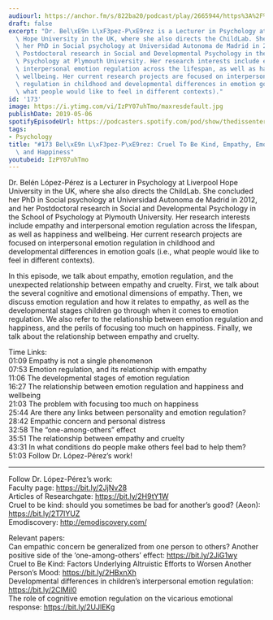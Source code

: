 ```yaml
---
audiourl: https://anchor.fm/s/822ba20/podcast/play/2665944/https%3A%2F%2Fd3ctxlq1ktw2nl.cloudfront.net%2Fproduction%2F2019-2-17%2F11456207-44100-2-3e7070bfdd9c5.m4a
draft: false
excerpt: "Dr. Bel\xE9n L\xF3pez-P\xE9rez is a Lecturer in Psychology at Liverpool\
  \ Hope University in the UK, where she also directs the ChildLab. She concluded\
  \ her PhD in Social psychology at Universidad Autonoma de Madrid in 2012, and her\
  \ Postdoctoral research in Social and Developmental Psychology in the School of\
  \ Psychology at Plymouth University. Her research interests include empathy and\
  \ interpersonal emotion regulation across the lifespan, as well as happiness and\
  \ wellbeing. Her current research projects are focused on interpersonal emotion\
  \ regulation in childhood and developmental differences in emotion goals (i.e.,\
  \ what people would like to feel in different contexts)."
id: '173'
image: https://i.ytimg.com/vi/IzPY07uhTmo/maxresdefault.jpg
publishDate: 2019-05-06
spotifyEpisodeUrl: https://podcasters.spotify.com/pod/show/thedissenter/episodes/173-Beln-Lpez-Prez-Cruel-To-Be-Kind--Empathy--Emotion-Regulation-And-Happiness-e3fs0o
tags:
- Psychology
title: "#173 Bel\xE9n L\xF3pez-P\xE9rez: Cruel To Be Kind, Empathy, Emotion Regulation,\
  \ and Happiness"
youtubeid: IzPY07uhTmo
---
```

<div class="timelinks">

Dr. Belén López-Pérez is a Lecturer in Psychology at Liverpool Hope University in the UK, where she also directs the ChildLab. She concluded her PhD in Social psychology at Universidad Autonoma de Madrid in 2012, and her Postdoctoral research in Social and Developmental Psychology in the School of Psychology at Plymouth University. Her research interests include empathy and interpersonal emotion regulation across the lifespan, as well as happiness and wellbeing. Her current research projects are focused on interpersonal emotion regulation in childhood and developmental differences in emotion goals (i.e., what people would like to feel in different contexts).

In this episode, we talk about empathy, emotion regulation, and the unexpected relationship between empathy and cruelty. First, we talk about the several cognitive and emotional dimensions of empathy. Then, we discuss emotion regulation and how it relates to empathy, as well as the developmental stages children go through when it comes to emotion regulation. We also refer to the relationship between emotion regulation and happiness, and the perils of focusing too much on happiness. Finally, we talk about the relationship between empathy and cruelty.

Time Links:  
<time>01:09</time> Empathy is not a single phenomenon  
<time>07:53</time> Emotion regulation, and its relationship with empathy                       
<time>11:06</time> The developmental stages of emotion regulation                             
<time>16:27</time> The relationship between emotion regulation and happiness and wellbeing                     
<time>21:03</time> The problem with focusing too much on happiness                          
<time>25:44</time> Are there any links between personality and emotion regulation?                       
<time>28:42</time> Empathic concern and personal distress    
<time>32:58</time> The “one-among-others” effect    
<time>35:51</time> The relationship between empathy and cruelty      
<time>43:31</time> In what conditions do people make others feel bad to help them?  
<time>51:03</time> Follow Dr. López-Pérez’s work!

---

Follow Dr. López-Pérez’s work:  
Faculty page: https://bit.ly/2JjNv28  
Articles of Researchgate: https://bit.ly/2H9tY1W  
Cruel to be kind: should you sometimes be bad for another’s good? (Aeon): https://bit.ly/2T7IYUZ  
Emodiscovery: http://emodiscovery.com/

Relevant papers:  
Can empathic concern be generalized from one person to others? Another positive side of the ‘one-among-others’ effect: https://bit.ly/2JiG1wy  
Cruel to Be Kind: Factors Underlying Altruistic Efforts to Worsen Another Person’s Mood: https://bit.ly/2HBxnXh  
Developmental differences in children’s interpersonal emotion regulation: https://bit.ly/2ClMil0  
The role of cognitive emotion regulation on the vicarious emotional response: https://bit.ly/2UJlEKg
</div>

